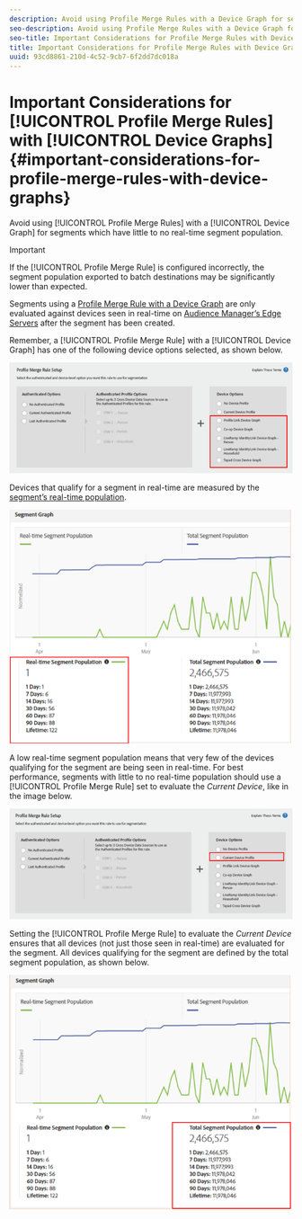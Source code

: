 ```yaml
---
description: Avoid using Profile Merge Rules with a Device Graph for segments which have little to no real-time segment population.
seo-description: Avoid using Profile Merge Rules with a Device Graph for segments which have little to no real-time segment population.
seo-title: Important Considerations for Profile Merge Rules with Device Graphs
title: Important Considerations for Profile Merge Rules with Device Graphs
uuid: 93cd8861-210d-4c52-9cb7-6f2dd7dc018a
---
```


# Important Considerations for [!UICONTROL Profile Merge Rules] with [!UICONTROL Device Graphs] {#important-considerations-for-profile-merge-rules-with-device-graphs}

Avoid using [!UICONTROL Profile Merge Rules] with a [!UICONTROL Device Graph] for segments which have little to no real-time segment population.

>[!IMPORTANT]
>
>If the [!UICONTROL Profile Merge Rule] is configured incorrectly, the segment population exported to batch destinations may be significantly lower than expected.

Segments using a [Profile Merge Rule with a Device Graph](../../features/profile-merge-rules/merge-rule-targeting-options.md#section_F6D35A63A04346EE85DE533A43E5EE0D) are only evaluated against devices seen in real-time on [Audience Manager’s Edge Servers](../../reference/system-components/components-edge.md#concept_DD36E2B5A23D4CC5A91CA9808B908B8E) after the segment has been created.

Remember, a [!UICONTROL Profile Merge Rule] with a [!UICONTROL Device Graph] has one of the following device options selected, as shown below.

![](assets/pmr-considerations-1.png)

Devices that qualify for a segment in real-time are measured by the [segment’s real-time population](../../features/segments/segment-builder-data.md#section_ED9F6B29E9D541499E3FC7C0A1753FCE).

![](assets/pmr-considerations-2.png)

A low real-time segment population means that very few of the devices qualifying for the segment are being seen in real-time. For best performance, segments with little to no real-time population should use a [!UICONTROL Profile Merge Rule] set to evaluate the *Current Device*, like in the image below.

![](assets/pmr-considerations-3.png)

Setting the [!UICONTROL Profile Merge Rule] to evaluate the *Current Device* ensures that all devices (not just those seen in real-time) are evaluated for the segment. All devices qualifying for the segment are defined by the total segment population, as shown below.

![](assets/pmr-considerations-4.png)